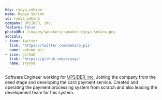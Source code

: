```yaml
---
key: ryoya_sekino
name: Ryoya Sekino
id: ryoya_sekino
company: UPSIDER, inc.
feature: false
photoURL: /images/speakers/speaker-ryoya_sekino.png
socials:
- icon: twitter
  link: 'https://twitter.com/sekino_pii'
  name: sekino_pii
- icon: github
  link: 'https://github.com/sryoya'
  name: sryoya
---
```

Software Engineer working for [UPSIDER, inc.](https://corporatecard.up-sider.jp/) Joining the company from the seed stage and developing the card payment service. Created and operating the payment processing system from scratch and also leading the development team for this system.
